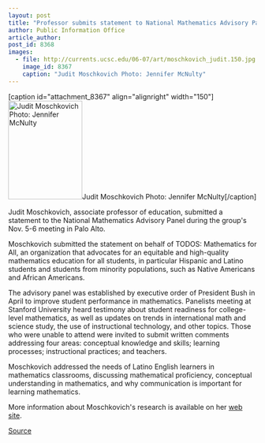 ```yaml
---
layout: post
title: "Professor submits statement to National Mathematics Advisory Panel"
author: Public Information Office
article_author: 
post_id: 8368
images:
  - file: http://currents.ucsc.edu/06-07/art/moschkovich_judit.150.jpg
    image_id: 8367
    caption: "Judit Moschkovich Photo: Jennifer McNulty"
---
```


[caption id="attachment_8367" align="alignright" width="150"]<a href="http://dev-ucsc-news.pantheonsite.io/wp-content/uploads/2006/11/moschkovich_judit.150.jpg"><img class="size-full wp-image-8367" src="http://dev-ucsc-news.pantheonsite.io/wp-content/uploads/2006/11/moschkovich_judit.150.jpg" alt="Judit Moschkovich Photo: Jennifer McNulty" width="150" height="200" /></a>Judit Moschkovich Photo: Jennifer McNulty[/caption]
<a name="content" id="content"></a>
<p>
  Judit Moschkovich, associate professor of education, submitted a statement to the National Mathematics Advisory Panel during the group's Nov. 5-6 meeting in Palo Alto.
</p>
<p>
  Moschkovich submitted the statement on behalf of TODOS: Mathematics for All, an organization that advocates for an equitable and high-quality mathematics education for all students, in particular Hispanic and Latino students and students from minority populations, such as Native Americans and African Americans.
</p>
<p>
  The advisory panel was established by executive order of President Bush in April to improve student performance in mathematics. Panelists meeting at Stanford University heard testimony about student readiness for college-level mathematics, as well as updates on trends in international math and science study, the use of instructional technology, and other topics. Those who were unable to attend were invited to submit written comments addressing four areas: conceptual knowledge and skills; learning processes; instructional practices; and teachers.
</p>
<p>
  Moschkovich addressed the needs of Latino English learners in mathematics classrooms, discussing mathematical proficiency, conceptual understanding in mathematics, and why communication is important for learning mathematics.
</p>
<p>
  More information about Moschkovich's research is available on her <a href="http://education.ucsc.edu/faculty/jmoschko">web site</a>.
</p>
<p><a href="http://www1.ucsc.edu/currents/06-07/11-06/brief-moschkovich.asp" title="Permalink to brief-moschkovich">Source</a></p>
